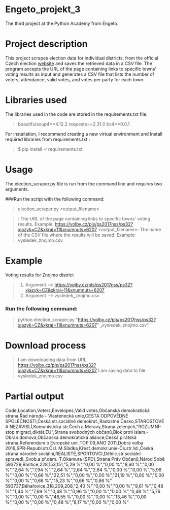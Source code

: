 # Engeto_projekt_3

The third project at the Python Academy from Engeto.

# Project description

This project scrapes election data for individual districts, from the official Czech election [website](https://volby.cz/pls/ps2017nss/ps3?xjazyk=CZ) and saves the retrieved data in a CSV file. 
The program accepts the URL of the page containing links to specific towns' voting results as input and generates a CSV file that lists the number of voters, attendance, valid votes, and votes per party for each town.

# Libraries used

The libraries used in the code are stored in the requirements.txt file. 

> beautifulsoup4==4.12.2
> requests==2.31.0
> bs4==0.0.1

For installation, I recommend creating a new virtual environment and Install required libraries from requirements.txt :

> $ pip install -r requirements.txt

# Usage
The election_scraper.py file is run from the command line and requires two arguments.

###Run the script with the following command:

> election_scraper.py <URL> <output_filename>

> <URL>: The URL of the page containing links to specific towns' voting results. 
> Example: https://volby.cz/pls/ps2017nss/ps32?xjazyk=CZ&xkraj=11&xnumnuts=6207
> <output_filename>: The name of the CSV file where the results will be saved. 
> Example: vysledek_znojmo.csv


# Example

Voting results for Znojmo district

> 1. Argument --> https://volby.cz/pls/ps2017nss/ps32?xjazyk=CZ&xkraj=11&xnumnuts=6207
> 2. Argument --> vysledek_znojmo.csv 

### Run the following command:

> python election_scraper.py "https://volby.cz/pls/ps2017nss/ps32?xjazyk=CZ&xkraj=11&xnumnuts=6207" „vysledek_znojmo.csv“

# Download process

> I am downloading data from URL https://volby.cz/pls/ps2017nss/ps32?xjazyk=CZ&xkraj=11&xnumnuts=6207
> I am saving data to file vysledek_znojmo.csv

# Partial output

Code,Location,Voters,Envelopes,Valid votes,Občanská demokratická strana,Řád národa - Vlastenecká unie,CESTA ODPOVĚDNÉ SPOLEČNOSTI,Česká str.sociálně demokrat.,Radostné Česko,STAROSTOVÉ A NEZÁVISLÍ,Komunistická str.Čech a Moravy,Strana zelených,"ROZUMNÍ-stop migraci,diktát.EU",Strana svobodných občanů,Blok proti islam.-Obran.domova,Občanská demokratická aliance,Česká pirátská strana,Referendum o Evropské unii,TOP 09,ANO 2011,Dobrá volba 2016,SPR-Republ.str.Čsl. M.Sládka,Křesť.demokr.unie-Čs.str.lid.,Česká strana národně sociální,REALISTÉ,SPORTOVCI,Dělnic.str.sociální spravedl.,Svob.a př.dem.-T.Okamura (SPD),Strana Práv Občanů,Národ Sobě
593729,Bantice,228,153,151,"5,29 %","0,00 %","0,00 %","8,60 %","0,00 %","2,64 %","7,94 %","2,64 %","2,64 %","2,64 %","0,00 %","0,00 %","5,96 %","0,00 %","0,66 %","22,51 %","0,00 %","0,00 %","21,19 %","0,00 %","0,00 %","0,00 %","0,66 %","15,23 %","0,66 %","0,66 %"
593737,Běhařovice,318,209,208,"2,40 %","0,00 %","0,00 %","9,61 %","0,48 %","1,44 %","7,69 %","0,48 %","0,96 %","0,00 %","0,00 %","0,48 %","5,76 %","0,00 %","0,00 %","48,55 %","0,00 %","0,00 %","13,46 %","0,00 %","0,00 %","0,00 %","0,48 %","8,17 %","0,00 %","0,00 %"
